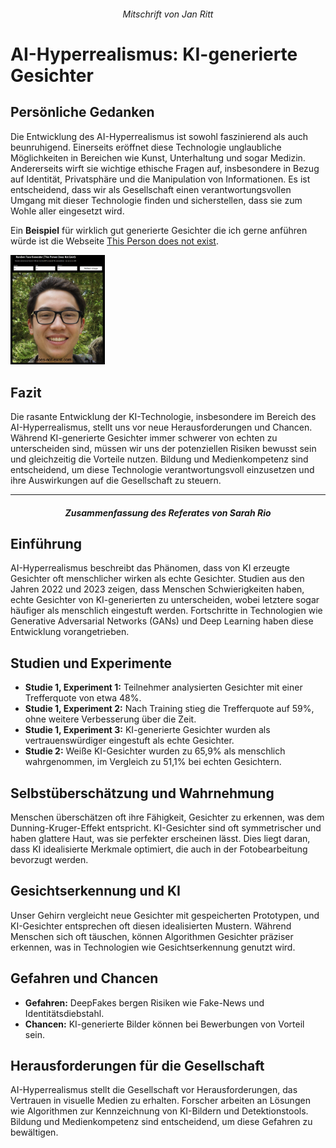 ###### <p align="center"> Mitschrift von Jan Ritt </p>

# AI-Hyperrealismus: KI-generierte Gesichter

## Persönliche Gedanken
Die Entwicklung des AI-Hyperrealismus ist sowohl faszinierend als auch beunruhigend. Einerseits eröffnet diese Technologie unglaubliche Möglichkeiten in Bereichen wie Kunst, Unterhaltung und sogar Medizin. Andererseits wirft sie wichtige ethische Fragen auf, insbesondere in Bezug auf Identität, Privatsphäre und die Manipulation von Informationen. Es ist entscheidend, dass wir als Gesellschaft einen verantwortungsvollen Umgang mit dieser Technologie finden und sicherstellen, dass sie zum Wohle aller eingesetzt wird.

Ein **Beispiel** für wirklich gut generierte Gesichter die ich gerne anführen würde ist die Webseite [This Person does not exist](https://this-person-does-not-exist.com/en).

<img src="img/does-not-exist.png" width=30%>

## Fazit
Die rasante Entwicklung der KI-Technologie, insbesondere im Bereich des AI-Hyperrealismus, stellt uns vor neue Herausforderungen und Chancen. Während KI-generierte Gesichter immer schwerer von echten zu unterscheiden sind, müssen wir uns der potenziellen Risiken bewusst sein und gleichzeitig die Vorteile nutzen. Bildung und Medienkompetenz sind entscheidend, um diese Technologie verantwortungsvoll einzusetzen und ihre Auswirkungen auf die Gesellschaft zu steuern.

---

##### <p align="center"> Zusammenfassung des Referates von Sarah Rio </p>

## Einführung
AI-Hyperrealismus beschreibt das Phänomen, dass von KI erzeugte Gesichter oft menschlicher wirken als echte Gesichter. Studien aus den Jahren 2022 und 2023 zeigen, dass Menschen Schwierigkeiten haben, echte Gesichter von KI-generierten zu unterscheiden, wobei letztere sogar häufiger als menschlich eingestuft werden. Fortschritte in Technologien wie Generative Adversarial Networks (GANs) und Deep Learning haben diese Entwicklung vorangetrieben.

## Studien und Experimente
- **Studie 1, Experiment 1:** Teilnehmer analysierten Gesichter mit einer Trefferquote von etwa 48%.
- **Studie 1, Experiment 2:** Nach Training stieg die Trefferquote auf 59%, ohne weitere Verbesserung über die Zeit.
- **Studie 1, Experiment 3:** KI-generierte Gesichter wurden als vertrauenswürdiger eingestuft als echte Gesichter.
- **Studie 2:** Weiße KI-Gesichter wurden zu 65,9% als menschlich wahrgenommen, im Vergleich zu 51,1% bei echten Gesichtern.

## Selbstüberschätzung und Wahrnehmung
Menschen überschätzen oft ihre Fähigkeit, Gesichter zu erkennen, was dem Dunning-Kruger-Effekt entspricht. KI-Gesichter sind oft symmetrischer und haben glattere Haut, was sie perfekter erscheinen lässt. Dies liegt daran, dass KI idealisierte Merkmale optimiert, die auch in der Fotobearbeitung bevorzugt werden.

## Gesichtserkennung und KI
Unser Gehirn vergleicht neue Gesichter mit gespeicherten Prototypen, und KI-Gesichter entsprechen oft diesen idealisierten Mustern. Während Menschen sich oft täuschen, können Algorithmen Gesichter präziser erkennen, was in Technologien wie Gesichtserkennung genutzt wird.

## Gefahren und Chancen
- **Gefahren:** DeepFakes bergen Risiken wie Fake-News und Identitätsdiebstahl.
- **Chancen:** KI-generierte Bilder können bei Bewerbungen von Vorteil sein.

## Herausforderungen für die Gesellschaft
AI-Hyperrealismus stellt die Gesellschaft vor Herausforderungen, das Vertrauen in visuelle Medien zu erhalten. Forscher arbeiten an Lösungen wie Algorithmen zur Kennzeichnung von KI-Bildern und Detektionstools. Bildung und Medienkompetenz sind entscheidend, um diese Gefahren zu bewältigen.
